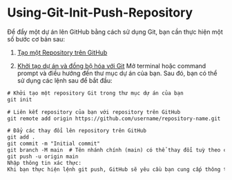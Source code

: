 # Using-Git-Init-Push-Repository

Để đẩy một dự án lên GitHub bằng cách sử dụng Git, bạn cần thực hiện một số bước cơ bản sau:

1. [Tạo một Repository trên GitHub]()

2. [Khởi tạo dự án và đồng bộ hóa với Git]()
Mở terminal hoặc command prompt và điều hướng đến thư mục dự án của bạn. Sau đó, bạn có thể sử dụng các lệnh sau để bắt đầu:

```xml
# Khởi tạo một repository Git trong thư mục dự án của bạn
git init

# Liên kết repository của bạn với repository trên GitHub
git remote add origin https://github.com/username/repository-name.git

# Đẩy các thay đổi lên repository trên GitHub
git add .
git commit -m "Initial commit"
git branch -M main  # Tên nhánh chính (main) có thể thay đổi tuỳ theo cài đặt mới của GitHub.
git push -u origin main
Nhập thông tin xác thực:
Khi bạn thực hiện lệnh git push, GitHub sẽ yêu cầu bạn cung cấp thông tin xác thực. Bạn cần nhập tên người dùng và mật khẩu của tài khoản GitHub hoặc sử dụng phương pháp xác thực qua SSH.
```

